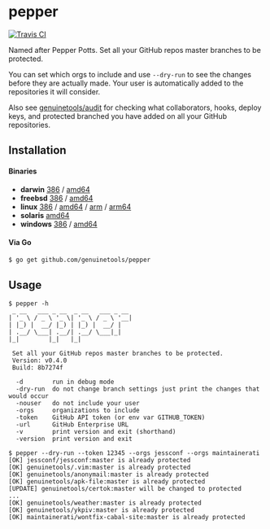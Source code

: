 # pepper

[![Travis CI](https://travis-ci.org/genuinetools/pepper.svg?branch=master)](https://travis-ci.org/genuinetools/pepper)

Named after Pepper Potts. Set all your GitHub repos master branches to be
protected.

You can set which orgs to include and use `--dry-run` to see the
changes before they are actually made. Your user is automatically added to the
repositories it will consider.

Also see [genuinetools/audit](https://github.com/genuinetools/audit) for checking what
collaborators, hooks, deploy keys, and protected branched you have added on
all your GitHub repositories.

## Installation

#### Binaries

- **darwin** [386](https://github.com/genuinetools/pepper/releases/download/v0.4.0/pepper-darwin-386) / [amd64](https://github.com/genuinetools/pepper/releases/download/v0.4.0/pepper-darwin-amd64)
- **freebsd** [386](https://github.com/genuinetools/pepper/releases/download/v0.4.0/pepper-freebsd-386) / [amd64](https://github.com/genuinetools/pepper/releases/download/v0.4.0/pepper-freebsd-amd64)
- **linux** [386](https://github.com/genuinetools/pepper/releases/download/v0.4.0/pepper-linux-386) / [amd64](https://github.com/genuinetools/pepper/releases/download/v0.4.0/pepper-linux-amd64) / [arm](https://github.com/genuinetools/pepper/releases/download/v0.4.0/pepper-linux-arm) / [arm64](https://github.com/genuinetools/pepper/releases/download/v0.4.0/pepper-linux-arm64)
- **solaris** [amd64](https://github.com/genuinetools/pepper/releases/download/v0.4.0/pepper-solaris-amd64)
- **windows** [386](https://github.com/genuinetools/pepper/releases/download/v0.4.0/pepper-windows-386) / [amd64](https://github.com/genuinetools/pepper/releases/download/v0.4.0/pepper-windows-amd64)

#### Via Go

```bash
$ go get github.com/genuinetools/pepper
```

## Usage

```console
$ pepper -h
 _ __   ___ _ __  _ __   ___ _ __
| '_ \ / _ \ '_ \| '_ \ / _ \ '__|
| |_) |  __/ |_) | |_) |  __/ |
| .__/ \___| .__/| .__/ \___|_|
|_|        |_|   |_|

 Set all your GitHub repos master branches to be protected.
 Version: v0.4.0
 Build: 8b7274f

  -d        run in debug mode
  -dry-run  do not change branch settings just print the changes that would occur
  -nouser   do not include your user
  -orgs     organizations to include
  -token    GitHub API token (or env var GITHUB_TOKEN)
  -url      GitHub Enterprise URL
  -v        print version and exit (shorthand)
  -version  print version and exit
```

```console
$ pepper --dry-run --token 12345 --orgs jessconf --orgs maintainerati
[OK] jessconf/jessconf:master is already protected
[OK] genuinetools/.vim:master is already protected
[OK] genuinetools/anonymail:master is already protected
[OK] genuinetools/apk-file:master is already protected
[UPDATE] genuinetools/certok:master will be changed to protected
...
[OK] genuinetools/weather:master is already protected
[OK] genuinetools/ykpiv:master is already protected
[OK] maintainerati/wontfix-cabal-site:master is already protected
```
